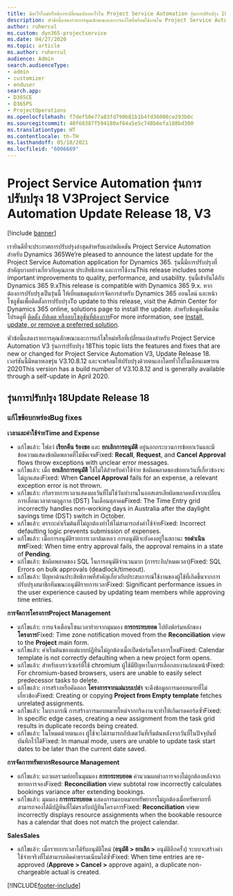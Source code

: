 ```yaml
---
title: มีอะไรใหม่หรือมีการเปลี่ยนแปลงอะไรใน Project Service Automation รุ่นการปรับปรุง 18 V3
description: หัวข้อนี้แสดงรายการคุณลักษณะและการแก้ไขที่พร้อมใช้งานใน Project Service Automation รุ่นการปรับปรุง 18 V3
author: ruhercul
ms.custom: dyn365-projectservice
ms.date: 04/27/2020
ms.topic: article
ms.author: ruhercul
audience: Admin
search.audienceType:
- admin
- customizer
- enduser
search.app:
- D365CE
- D365PS
- ProjectOperations
ms.openlocfilehash: f7def50e77a83fd790b81b1b4fd36008ce293b0c
ms.sourcegitcommit: 40f68387f594180af64a5e5c748b6efa188bd300
ms.translationtype: HT
ms.contentlocale: th-TH
ms.lasthandoff: 05/10/2021
ms.locfileid: "6006669"
---
```

# <a name="project-service-automation-update-release-18-v3"></a><span data-ttu-id="fb453-103">Project Service Automation รุ่นการปรับปรุง 18 V3</span><span class="sxs-lookup"><span data-stu-id="fb453-103">Project Service Automation Update Release 18, V3</span></span>

[!include [banner](../includes/psa-now-project-operations.md)]

<span data-ttu-id="fb453-104">เรายินดีที่จะประกาศการปรับปรุงล่าสุดสำหรับแอปพลิเคชัน Project Service Automation สำหรับ Dynamics 365</span><span class="sxs-lookup"><span data-stu-id="fb453-104">We’re pleased to announce the latest update for the Project Service Automation application for Dynamics 365.</span></span> <span data-ttu-id="fb453-105">รุ่นนี้มีการปรับปรุงที่สำคัญบางอย่างเกี่ยวกับคุณภาพ ประสิทธิภาพ และการใช้งาน</span><span class="sxs-lookup"><span data-stu-id="fb453-105">This release includes some important improvements to quality, performance, and usability.</span></span> <span data-ttu-id="fb453-106">รุ่นนี้เข้ากันได้กับ Dynamics 365 9.x</span><span class="sxs-lookup"><span data-stu-id="fb453-106">This release is compatible with Dynamics 365 9.x.</span></span> <span data-ttu-id="fb453-107">หากต้องการปรับปรุงเป็นรุ่นนี้ ให้เยี่ยมชมศูนย์การจัดการสำหรับ Dynamics 365 ออนไลน์ และหน้าโซลูชันเพื่อติดตั้งการปรับปรุง</span><span class="sxs-lookup"><span data-stu-id="fb453-107">To update to this release, visit the Admin Center for Dynamics 365 online, solutions page to install the update.</span></span> <span data-ttu-id="fb453-108">สำหรับข้อมูลเพิ่มเติม โปรดดูที่ [ติดตั้ง อัปเดต หรือลบโซลูชันที่ต้องการ](/power-platform/admin/install-remove-preferred-solution)</span><span class="sxs-lookup"><span data-stu-id="fb453-108">For more information, see [Install, update, or remove a preferred solution](/power-platform/admin/install-remove-preferred-solution).</span></span>

<span data-ttu-id="fb453-109">หัวข้อนี้แสดงรายการคุณลักษณะและการแก้ไขใหม่หรือที่เปลี่ยนแปลงสำหรับ Project Service Automation V3 รุ่นการปรับปรุง 18</span><span class="sxs-lookup"><span data-stu-id="fb453-109">This topic lists the features and fixes that are new or changed for Project Service Automation V3, Update Release 18.</span></span> <span data-ttu-id="fb453-110">เวอร์ชันนี้มีหมายเลขรุ่น V3.10.8.12 และจะพร้อมให้ปรับปรุงด้วยตนเองโดยทั่วไปในเดือนเมษายน 2020</span><span class="sxs-lookup"><span data-stu-id="fb453-110">This version has a build number of V3.10.8.12 and is generally available through a self-update in April 2020.</span></span>

## <a name="update-release-18"></a><span data-ttu-id="fb453-111">รุ่นการปรับปรุง 18</span><span class="sxs-lookup"><span data-stu-id="fb453-111">Update Release 18</span></span>

### <a name="bug-fixes"></a><span data-ttu-id="fb453-112">แก้ไขข้อบกพร่อง</span><span class="sxs-lookup"><span data-stu-id="fb453-112">Bug fixes</span></span>

<span data-ttu-id="fb453-113">**เวลาและค่าใช้จ่าย**</span><span class="sxs-lookup"><span data-stu-id="fb453-113">**Time and Expense**</span></span>

- <span data-ttu-id="fb453-114">แก้ไขแล้ว: โฟลว์ **เรียกคืน** **ร้องขอ** และ **ยกเลิกการอนุมัติ** อยู่นอกกระบวนการข้อยกเว้นและมีข้อความแสดงข้อผิดพลาดที่ไม่ชัดเจน</span><span class="sxs-lookup"><span data-stu-id="fb453-114">Fixed: **Recall**, **Request**, and **Cancel Approval** flows throw exceptions with unclear error messages.</span></span>
- <span data-ttu-id="fb453-115">แก้ไขแล้ว: เมื่อ **ยกเลิกการอนุมัติ** ใช้ไม่ได้สำหรับค่าใช้จ่าย ข้อผิดพลาดของข้อยกเว้นที่เกี่ยวข้องจะไม่ถูกแสดง</span><span class="sxs-lookup"><span data-stu-id="fb453-115">Fixed: When **Cancel Approval** fails for an expense, a relevant exception error is not thrown.</span></span>
- <span data-ttu-id="fb453-116">แก้ไขแล้ว: กริดรายการเวลาแสดงผลวันที่ไม่ใช่วันทำงานในออสเตรเลียผิดพลาดหลังจากเปลี่ยนการเลื่อนเวลาตามฤดูกาล (DST) ในเดือนตุลาคม</span><span class="sxs-lookup"><span data-stu-id="fb453-116">Fixed: The Time Entry grid incorrectly handles non-working days in Australia after the daylight savings time (DST) switch in October.</span></span>
- <span data-ttu-id="fb453-117">แก้ไขแล้ว: ตรรกะค่าเริ่มต้นที่ไม่ถูกต้องทำให้ไม่สามารถส่งค่าใช้จ่าย</span><span class="sxs-lookup"><span data-stu-id="fb453-117">Fixed: Incorrect defaulting logic prevents submission of expenses.</span></span>
- <span data-ttu-id="fb453-118">แก้ไขแล้ว: เมื่อการอนุมัติรายการเวลาล้มเหลว การอนุมัติจะยังคงอยู่ในสถานะ **รอดำเนินการ**</span><span class="sxs-lookup"><span data-stu-id="fb453-118">Fixed: When time entry approval fails, the approval remains in a state of **Pending**.</span></span>
- <span data-ttu-id="fb453-119">แก้ไขแล้ว: ข้อผิดพลาดของ SQL ในการอนุมัติจำนวนมาก (การระงับ/หมดเวลา)</span><span class="sxs-lookup"><span data-stu-id="fb453-119">Fixed: SQL Errors on bulk approvals (deadlock/timeout).</span></span>
- <span data-ttu-id="fb453-120">แก้ไขแล้ว: ปัญหาด้านประสิทธิภาพที่สำคัญเกี่ยวกับประสบการณ์ใช้งานของผู้ใช้ที่เกิดขึ้นจากการปรับปรุงสมาชิกทีมขณะอนุมัติรายการเวลา</span><span class="sxs-lookup"><span data-stu-id="fb453-120">Fixed: Significant performance issues in the user experience caused by updating team members while approving time entries.</span></span>

<span data-ttu-id="fb453-121">**การจัดการโครงการ**</span><span class="sxs-lookup"><span data-stu-id="fb453-121">**Project Management**</span></span>

- <span data-ttu-id="fb453-122">แก้ไขแล้ว: การแจ้งเตือนโซนเวลาย้ายจากมุมมอง **การกระทบยอด** ไปยังฟอร์มหลักของ **โครงการ**</span><span class="sxs-lookup"><span data-stu-id="fb453-122">Fixed: Time zone notification moved from the **Reconciliation** view to the **Project** main form.</span></span>
- <span data-ttu-id="fb453-123">แก้ไขแล้ว: ค่าเริ่มต้นของแม่แบบปฏิทินไม่ถูกต้องเมื่อเปิดฟอร์มโครงการใหม่</span><span class="sxs-lookup"><span data-stu-id="fb453-123">Fixed: Calendar template is not correctly defaulting when a new project form opens.</span></span>
- <span data-ttu-id="fb453-124">แก้ไขแล้ว: สำหรับเบราว์เซอร์ที่ใช้ chromium ผู้ใช้มีปัญหาในการเลือกลบงานก่อนหน้า</span><span class="sxs-lookup"><span data-stu-id="fb453-124">Fixed: For chromium-based browsers, users are unable to easily select predecessor tasks to delete.</span></span>
- <span data-ttu-id="fb453-125">แก้ไขแล้ว: การสร้างหรือคัดลอก **โครงการจากแม่แบบเปล่า** จะดึงข้อมูลการมอบหมายที่ไม่เกี่ยวข้อง</span><span class="sxs-lookup"><span data-stu-id="fb453-125">Fixed: Creating or copying **Project from Empty template** fetches unrelated assignments.</span></span>
- <span data-ttu-id="fb453-126">แก้ไขแล้ว: ในบางกรณี การสร้างการมอบหมายใหม่จากกริดงานจะทำให้เกิดเรดคอร์ดซ้ำ</span><span class="sxs-lookup"><span data-stu-id="fb453-126">Fixed: In specific edge cases, creating a new assignment from the task grid results in duplicate records being created.</span></span>
- <span data-ttu-id="fb453-127">แก้ไขแล้ว: ในโหมดด้วยตนเอง ผู้ใช้จะไม่สามารถอัปเดตวันที่เริ่มต้นหลังจากวันที่ในปัจจุบันที่บันทึกไว้ได้</span><span class="sxs-lookup"><span data-stu-id="fb453-127">Fixed: In manual mode, users are unable to update task start dates to be later than the current date saved.</span></span>

<span data-ttu-id="fb453-128">**การจัดการทรัพยากร**</span><span class="sxs-lookup"><span data-stu-id="fb453-128">**Resource Management**</span></span>

- <span data-ttu-id="fb453-129">แก้ไขแล้ว: แถวผลรวมย่อยในมุมมอง **การกระทบยอด** คำนวณผลต่างการจองไม่ถูกต้องหลังจากขยายการจอง</span><span class="sxs-lookup"><span data-stu-id="fb453-129">Fixed: **Reconciliation** view subtotal row incorrectly calculates bookings variance after extending bookings.</span></span>
- <span data-ttu-id="fb453-130">แก้ไขแล้ว: มุมมอง **การกระทบยอด** แสดงการมอบหมายทรัพยากรไม่ถูกต้องเมื่อทรัพยากรที่สามารถจองได้มีปฏิทินที่ไม่ตรงกับปฏิทินโครงการ</span><span class="sxs-lookup"><span data-stu-id="fb453-130">Fixed: **Reconciliation** view incorrectly displays resource assignments when the bookable resource has a calendar that does not match the project calendar.</span></span>

<span data-ttu-id="fb453-131">**Sales**</span><span class="sxs-lookup"><span data-stu-id="fb453-131">**Sales**</span></span>

- <span data-ttu-id="fb453-132">แก้ไขแล้ว: เมื่อรายการเวลาได้รับอนุมัติใหม่ (**อนุมัติ > ยกเลิก >** อนุมัติอีกครั้ง) ระบบจะสร้างค่าใช้จ่ายจริงที่ไม่สามารถคิดค่าธรรมเนียมได้ซ้ำ</span><span class="sxs-lookup"><span data-stu-id="fb453-132">Fixed: When time entries are re-approved (**Approve > Cancel >** approve again), a duplicate non-chargeable actual is created.</span></span>


[!INCLUDE[footer-include](../includes/footer-banner.md)]